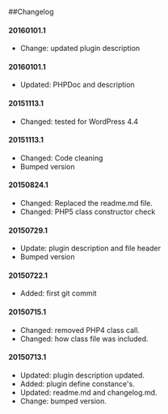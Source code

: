##Changelog

#### 20160101.1
* Change: updated plugin description

#### 20160101.1
* Updated: PHPDoc and description

#### 20151113.1
* Changed: tested for WordPress 4.4


#### 20151113.1
* Changed: Code cleaning
* Bumped version

#### 20150824.1
* Changed: Replaced the readme.md file.
* Changed: PHP5 class constructor check

#### 20150729.1
* Update: plugin description and file header
* Bumped version

#### 20150722.1
* Added: first git commit

#### 20150715.1
 * Changed: removed PHP4 class call.
 * Changed: how class file was included.

#### 20150713.1
 * Updated: plugin description updated.
 * Added: plugin define constance's. 
 * Updated: readme.md and changelog.md.
 * Change: bumped version.
 